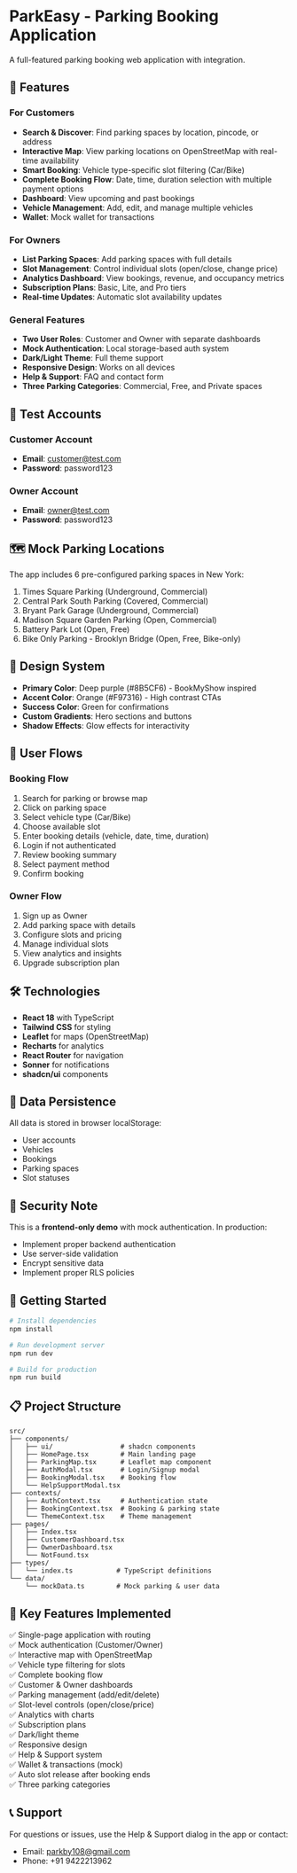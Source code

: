 # ParkEasy - Parking Booking Application

A full-featured parking booking web application with integration.

## 🚀 Features

### For Customers
- **Search & Discover**: Find parking spaces by location, pincode, or address
- **Interactive Map**: View parking locations on OpenStreetMap with real-time availability
- **Smart Booking**: Vehicle type-specific slot filtering (Car/Bike)
- **Complete Booking Flow**: Date, time, duration selection with multiple payment options
- **Dashboard**: View upcoming and past bookings
- **Vehicle Management**: Add, edit, and manage multiple vehicles
- **Wallet**: Mock wallet for transactions

### For Owners
- **List Parking Spaces**: Add parking spaces with full details
- **Slot Management**: Control individual slots (open/close, change price)
- **Analytics Dashboard**: View bookings, revenue, and occupancy metrics
- **Subscription Plans**: Basic, Lite, and Pro tiers
- **Real-time Updates**: Automatic slot availability updates

### General Features
- **Two User Roles**: Customer and Owner with separate dashboards
- **Mock Authentication**: Local storage-based auth system
- **Dark/Light Theme**: Full theme support
- **Responsive Design**: Works on all devices
- **Help & Support**: FAQ and contact form
- **Three Parking Categories**: Commercial, Free, and Private spaces

## 🎯 Test Accounts

### Customer Account
- **Email**: customer@test.com
- **Password**: password123

### Owner Account
- **Email**: owner@test.com
- **Password**: password123

## 🗺️ Mock Parking Locations

The app includes 6 pre-configured parking spaces in New York:
1. Times Square Parking (Underground, Commercial)
2. Central Park South Parking (Covered, Commercial)
3. Bryant Park Garage (Underground, Commercial)
4. Madison Square Garden Parking (Open, Commercial)
5. Battery Park Lot (Open, Free)
6. Bike Only Parking - Brooklyn Bridge (Open, Free, Bike-only)

## 🎨 Design System

- **Primary Color**: Deep purple (#8B5CF6) - BookMyShow inspired
- **Accent Color**: Orange (#F97316) - High contrast CTAs
- **Success Color**: Green for confirmations
- **Custom Gradients**: Hero sections and buttons
- **Shadow Effects**: Glow effects for interactivity

## 📱 User Flows

### Booking Flow
1. Search for parking or browse map
2. Click on parking space
3. Select vehicle type (Car/Bike)
4. Choose available slot
5. Enter booking details (vehicle, date, time, duration)
6. Login if not authenticated
7. Review booking summary
8. Select payment method
9. Confirm booking

### Owner Flow
1. Sign up as Owner
2. Add parking space with details
3. Configure slots and pricing
4. Manage individual slots
5. View analytics and insights
6. Upgrade subscription plan

## 🛠️ Technologies

- **React 18** with TypeScript
- **Tailwind CSS** for styling
- **Leaflet** for maps (OpenStreetMap)
- **Recharts** for analytics
- **React Router** for navigation
- **Sonner** for notifications
- **shadcn/ui** components

## 💾 Data Persistence

All data is stored in browser localStorage:
- User accounts
- Vehicles
- Bookings
- Parking spaces
- Slot statuses

## 🔐 Security Note

This is a **frontend-only demo** with mock authentication. In production:
- Implement proper backend authentication
- Use server-side validation
- Encrypt sensitive data
- Implement proper RLS policies

## 🚦 Getting Started

```bash
# Install dependencies
npm install

# Run development server
npm run dev

# Build for production
npm run build
```

## 📋 Project Structure

```
src/
├── components/
│   ├── ui/                 # shadcn components
│   ├── HomePage.tsx        # Main landing page
│   ├── ParkingMap.tsx      # Leaflet map component
│   ├── AuthModal.tsx       # Login/Signup modal
│   ├── BookingModal.tsx    # Booking flow
│   └── HelpSupportModal.tsx
├── contexts/
│   ├── AuthContext.tsx     # Authentication state
│   ├── BookingContext.tsx  # Booking & parking state
│   └── ThemeContext.tsx    # Theme management
├── pages/
│   ├── Index.tsx
│   ├── CustomerDashboard.tsx
│   ├── OwnerDashboard.tsx
│   └── NotFound.tsx
├── types/
│   └── index.ts           # TypeScript definitions
└── data/
    └── mockData.ts        # Mock parking & user data
```

## 🎯 Key Features Implemented

✅ Single-page application with routing  
✅ Mock authentication (Customer/Owner)  
✅ Interactive map with OpenStreetMap  
✅ Vehicle type filtering for slots  
✅ Complete booking flow  
✅ Customer & Owner dashboards  
✅ Parking management (add/edit/delete)  
✅ Slot-level controls (open/close/price)  
✅ Analytics with charts  
✅ Subscription plans  
✅ Dark/light theme  
✅ Responsive design  
✅ Help & Support system  
✅ Wallet & transactions (mock)  
✅ Auto slot release after booking ends  
✅ Three parking categories  

## 📞 Support

For questions or issues, use the Help & Support dialog in the app or contact:
- Email: parkby108@gmail.com
- Phone: +91 9422213962
